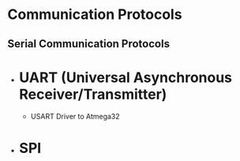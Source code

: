 # Communication Protocols

## Serial Communication Protocols
-  # UART (Universal Asynchronous Receiver/Transmitter)
   - USART Driver to Atmega32
-  # SPI